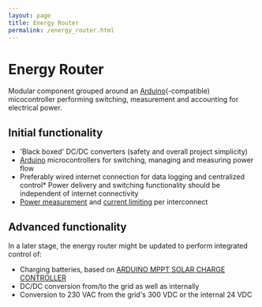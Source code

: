 ```yaml
---
layout: page
title: Energy Router
permalink: /energy_router.html
---
```

# Energy Router

Modular component grouped around an [Arduino](https://web.archive.org/web/20170429032709mp_/https://dcgrid.hackpad.com/1WnGcfq22WV)(-compatible) micocontroller performing switching, measurement and accounting for electrical power.

## Initial functionality

*  'Black boxed' DC/DC converters (safety and overall project simplicity)
* [Arduino](https://web.archive.org/web/20170429032709/https://dcgrid.hackpad.com/1WnGcfq22WV#Arduino-) microcontrollers for switching, managing and measuring power flow
* Preferably wired internet connection for data logging and centralized control* Power delivery and switching functionality should be independent of internet connectivity
* [Power measurement](https://web.archive.org/web/20170429032709/https://dcgrid.hackpad.com/g41ef9Dty5f#Power-measurement-) and [current limiting](https://web.archive.org/web/20170429032709/https://dcgrid.hackpad.com/8o5PGW8XwEC#current-limiting) per interconnect

## Advanced functionality

In a later stage, the energy router might be updated to perform integrated control of:
* Charging batteries, based on [ARDUINO MPPT SOLAR CHARGE CONTROLLER](https://web.archive.org/web/20170429032709/http://www.instructables.com/id/ARDUINO-SOLAR-CHARGE-CONTROLLER-Version-30/)
* DC/DC conversion from/to the grid as well as internally
* Conversion to 230 VAC from the grid's 300 VDC or the internal 24 VDC
